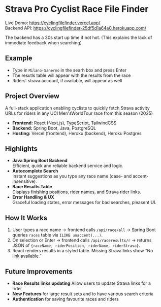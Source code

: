 # Strava Pro Cyclist Race File Finder

Live Demo: https://cyclingfilefinder.vercel.app/  
Backend API: https://cyclingfilefinder-25df5d1a64a0.herokuapp.com/  

The backend has a 30s start up time if not hot.
(This explains the lack of immediate feedback when searching)

## Example 
- Type in `Milano-Sanermo` in the searh box and press Enter
- The resutls table will appear with the results from the race 
- Riders' strava account, if available, will appear as well

## Project Overview
A full-stack application enabling cyclists to quickly fetch Strava activity URLs for riders in any UCI Men'sWorldTour race from this season (2025)  
- **Frontend:** React (Next.js), TypeScript, TailwindCSS  
- **Backend:** Spring Boot, Java, PostgreSQL  
- **Hosting:** Vercel (frontend), Heroku (backend), Heroku Postgres  

## Highlights 
- **Java Spring Boot Backend**  
  Efficient, quick and reliable backend service and logic. 
- **Autocomplete Search**  
  Instant suggestions as you type any race name (case- and accent-insensitive).
- **Race Results Table**  
  Displays finishing positions, rider names, and Strava rider links.
- **Error Handling & UX**  
  Graceful loading states, error messages for bad searches, pleasent UI.

## How It Works
1. User types a race name → frontend calls `/api/race/all` → Spring Boot queries `races` table via `ILIKE unaccent(...)`.  
2. On selection or Enter → frontend calls `/api/raceresults/r` → returns JSON of `{raceName, riderPosition, riderName, riderStrava}`.  
3. React renders results in a styled table. Missing Strava links show “No link available.”

## Future Improvements
- **Race Results links updating** Allow users to update Strava links for a rider 
- **New Features** for large result sets and to have various search criteria 
- **Authentication** for saving favourite races and riders




